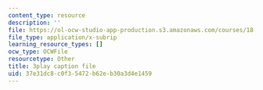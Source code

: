 ```yaml
---
content_type: resource
description: ''
file: https://ol-ocw-studio-app-production.s3.amazonaws.com/courses/18-01sc-single-variable-calculus-fall-2010/37e31dc8c0f35472b62eb30a3d4e1459_sRIDVAcoG5A.vtt
file_type: application/x-subrip
learning_resource_types: []
ocw_type: OCWFile
resourcetype: Other
title: 3play caption file
uid: 37e31dc8-c0f3-5472-b62e-b30a3d4e1459
---
```

